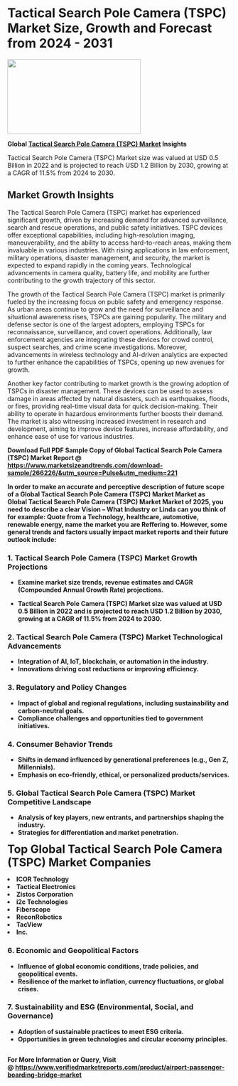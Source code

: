 <H1>Tactical Search Pole Camera (TSPC) Market Size, Growth and Forecast from 2024 - 2031</H1><img class="aligncenter size-medium wp-image-584254" src="https://thirdeyenews.in/wp-content/uploads/2024/09/Global-Market-Research-300x168.jpeg" alt="" width="300" height="168" /><p><strong>Global&nbsp;<a href="https://www.marketsizeandtrends.com/download-sample/266226/&amp;utm_source=Pulse&amp;utm_medium=221">Tactical Search Pole Camera (TSPC) Market</a> Insights</strong></p><p>Tactical Search Pole Camera (TSPC) Market size was valued at USD 0.5 Billion in 2022 and is projected to reach USD 1.2 Billion by 2030, growing at a CAGR of 11.5% from 2024 to 2030.</p><p><h2>Market Growth Insights</h2> <p>The Tactical Search Pole Camera (TSPC) market has experienced significant growth, driven by increasing demand for advanced surveillance, search and rescue operations, and public safety initiatives. TSPC devices offer exceptional capabilities, including high-resolution imaging, maneuverability, and the ability to access hard-to-reach areas, making them invaluable in various industries. With rising applications in law enforcement, military operations, disaster management, and security, the market is expected to expand rapidly in the coming years. Technological advancements in camera quality, battery life, and mobility are further contributing to the growth trajectory of this sector.</p> <p><strong></strong></p> <p>The growth of the Tactical Search Pole Camera (TSPC) market is primarily fueled by the increasing focus on public safety and emergency response. As urban areas continue to grow and the need for surveillance and situational awareness rises, TSPCs are gaining popularity. The military and defense sector is one of the largest adopters, employing TSPCs for reconnaissance, surveillance, and covert operations. Additionally, law enforcement agencies are integrating these devices for crowd control, suspect searches, and crime scene investigations. Moreover, advancements in wireless technology and AI-driven analytics are expected to further enhance the capabilities of TSPCs, opening up new avenues for growth.</p> <p>Another key factor contributing to market growth is the growing adoption of TSPCs in disaster management. These devices can be used to assess damage in areas affected by natural disasters, such as earthquakes, floods, or fires, providing real-time visual data for quick decision-making. Their ability to operate in hazardous environments further boosts their demand. The market is also witnessing increased investment in research and development, aiming to improve device features, increase affordability, and enhance ease of use for various industries.</p> <p><strong></p><p><span class=""><strong>Download Full PDF Sample Copy of Global Tactical Search Pole Camera (TSPC) Market Report</strong> @ <a href="https://www.marketsizeandtrends.com/download-sample/266226/&amp;utm_source=Pulse&amp;utm_medium=221" target="_blank">https://www.marketsizeandtrends.com/download-sample/266226/&amp;utm_source=Pulse&amp;utm_medium=221</a></span></p><p>In order to make an accurate and perceptive description of future scope of a Global&nbsp;Tactical Search Pole Camera (TSPC) Market Market as Global&nbsp;Tactical Search Pole Camera (TSPC) Market Market of 2025, you need to describe a clear Vision &ndash; What Industry or Linda can you think of for example: Quote from a Technology, healthcare, automotive, renewable energy, name the market you are Reffering to. However, some general trends and factors usually impact market reports and their future outlook include:</p><h3>1.&nbsp;<strong>Tactical Search Pole Camera (TSPC) Market Growth Projections</strong></h3><ul><li>Examine market size trends, revenue estimates and CAGR (Compounded Annual Growth Rate) projections.</li><li><p>Tactical Search Pole Camera (TSPC) Market size was valued at USD 0.5 Billion in 2022 and is projected to reach USD 1.2 Billion by 2030, growing at a CAGR of 11.5% from 2024 to 2030.</p></li></ul><h3>2.&nbsp;<strong>Tactical Search Pole Camera (TSPC) Market Technological Advancements</strong></h3><ul><li>Integration of AI, IoT, blockchain, or automation in the industry.</li><li>Innovations driving cost reductions or improving efficiency.</li></ul><h3>3.&nbsp;<strong>Regulatory and Policy Changes</strong></h3><ul><li>Impact of global and regional regulations, including sustainability and carbon-neutral goals.</li><li>Compliance challenges and opportunities tied to government initiatives.</li></ul><h3>4.&nbsp;<strong>Consumer Behavior Trends</strong></h3><ul><li>Shifts in demand influenced by generational preferences (e.g., Gen Z, Millennials).</li><li>Emphasis on eco-friendly, ethical, or personalized products/services.</li></ul><h3>5.&nbsp;<strong>Global Tactical Search Pole Camera (TSPC) Market Competitive Landscape</strong></h3><ul><li>Analysis of key players, new entrants, and partnerships shaping the industry.</li><li>Strategies for differentiation and market penetration.</li></ul><p data-pm-slice="1 1 []"><span style="color: inherit; font-family: inherit; font-size: 25px;">Top Global Tactical Search Pole Camera (TSPC) Market Companies</span></p><div class="" data-test-id=""><p><li>ICOR Technology</li><li> Tactical Electronics</li><li> Zistos Corporation</li><li> i2c Technologies</li><li> Fiberscope</li><li> ReconRobotics</li><li> TacView</li><li> Inc.</li></p></div><h3>6.&nbsp;<strong>Economic and Geopolitical Factors</strong></h3><ul><li>Influence of global economic conditions, trade policies, and geopolitical events.</li><li>Resilience of the market to inflation, currency fluctuations, or global crises.</li></ul><h3>7.&nbsp;<strong>Sustainability and ESG (Environmental, Social, and Governance)</strong></h3><ul><li>Adoption of sustainable practices to meet ESG criteria.</li><li>Opportunities in green technologies and circular economy principles.</li></ul><h2><strong style="font-size: 14px;">For More Information or Query, Visit @&nbsp;</strong><a style="background-color: #ffffff; font-size: 14px;" href="https://www.marketsizeandtrends.com/report/tactical-search-pole-camera-tspc-market/" target="_blank">https://www.verifiedmarketreports.com/product/airport-passenger-boarding-bridge-market</a></h2>
